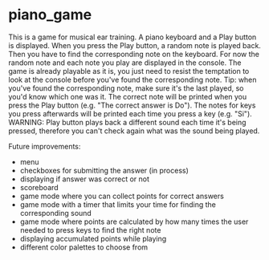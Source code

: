 # piano_game
This is a game for musical ear training. A piano keyboard and a Play button is displayed. 
When you press the Play button, a random note is played back. Then you have to find the 
corresponding note on the keyboard. For now the random note and each note you play are 
displayed in the console. The game is already playable as it is, you just need to resist 
the temptation to look at the console before you've found the corresponding note. 
Tip: when you've found the corresponding note, make sure it's the last played, so you'd 
know which one was it. The correct note will be printed when you press the Play button 
(e.g. "The correct answer is Do"). The notes for keys you press afterwards will be printed 
each time you press a key (e.g. "Si"). WARNING: Play button plays back a different sound 
each time it's being pressed, therefore you can't check again what was the sound being played. 

Future improvements:
- menu 
- checkboxes for submitting the answer (in process)
- displaying if answer was correct or not
- scoreboard
- game mode where you can collect points for correct answers 
- game mode with a timer that limits your time for finding the corresponding sound 
- game mode where points are calculated by how many times the user needed to press
keys to find the right note
- displaying accumulated points while playing 
- different color palettes to choose from
